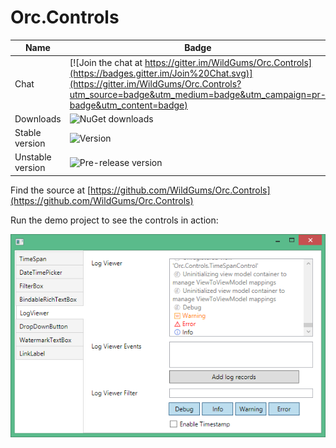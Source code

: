 Orc.Controls
============

Name|Badge
---|---
Chat|[![Join the chat at https://gitter.im/WildGums/Orc.Controls](https://badges.gitter.im/Join%20Chat.svg)](https://gitter.im/WildGums/Orc.Controls?utm_source=badge&utm_medium=badge&utm_campaign=pr-badge&utm_content=badge)
Downloads|![NuGet downloads](https://img.shields.io/nuget/dt/orc.controls.svg)
Stable version|![Version](https://img.shields.io/nuget/v/orc.controls.svg)
Unstable version|![Pre-release version](https://img.shields.io/nuget/vpre/orc.controls.svg)

Find the source at [https://github.com/WildGums/Orc.Controls](https://github.com/WildGums/Orc.Controls)

Run the demo project to see the controls in action:

![Orc.Controls demo](../images/orc.controls/introduction/Orc.Controls.Demo.png)


